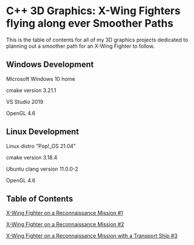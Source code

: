 # C++ 3D Graphics: X-Wing Fighters flying along ever Smoother Paths

This is the table of contents for all of my 3D graphics projects dedicated to planning out a smoother path for an X-Wing Fighter to follow.

## Windows Development

Microsoft Windows 10 home

cmake version 3.21.1

VS Studio 2019

OpenGL 4.6

## Linux Development

Linux distro "Pop!_OS 21.04"

cmake version 3.18.4

Ubuntu clang version 11.0.0-2

OpenGL 4.6

## Table of Contents

[X-Wing Fighter on a Reconnaissance Mission #1](https://github.com/TallDave67/flight_sim_3p_01)

[X-Wing Fighter on a Reconnaissance Mission #2](https://github.com/TallDave67/flight_sim_3p_02)

[X-Wing Fighter on a Reconnaissance Mission with a Transport Ship #3](https://github.com/TallDave67/flight_sim_3p_03)

